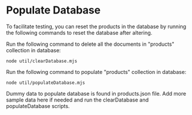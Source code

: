 # Populate Database

To facilitate testing, you can reset the products in the database by running the following commands to reset the database after altering.

Run the following command to delete all the documents in "products" collection in database: 
```
node util/clearDatabase.mjs
```

Run the following command to populate "products" collection in database:
```
node util/populateDatabase.mjs
```

Dummy data to populate database is found in products.json file. Add more sample data here if needed and run the clearDatabase and populateDatabase scripts.
